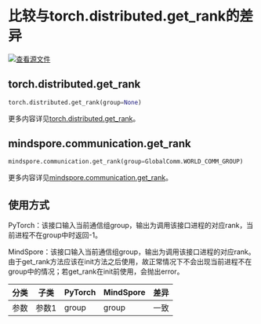 # 比较与torch.distributed.get_rank的差异

[![查看源文件](https://mindspore-website.obs.cn-north-4.myhuaweicloud.com/website-images/r2.2/resource/_static/logo_source.svg)](https://gitee.com/mindspore/docs/blob/r2.2/docs/mindspore/source_zh_cn/note/api_mapping/pytorch_diff/get_rank.md)

## torch.distributed.get_rank

```python
torch.distributed.get_rank(group=None)
```

更多内容详见[torch.distributed.get_rank](https://pytorch.org/docs/1.8.1/distributed.html#torch.distributed.get_rank)。

## mindspore.communication.get_rank

```python
mindspore.communication.get_rank(group=GlobalComm.WORLD_COMM_GROUP)
```

更多内容详见[mindspore.communication.get_rank](https://mindspore.cn/docs/zh-CN/r2.2/api_python/mindspore.communication.html#mindspore.communication.get_rank)。

## 使用方式

PyTorch：该接口输入当前通信组group，输出为调用该接口进程的对应rank，当前进程不在group中时返回-1。

MindSpore：该接口输入当前通信组group，输出为调用该接口进程的对应rank。由于get_rank方法应该在init方法之后使用，故正常情况下不会出现当前进程不在group中的情况；若get_rank在init前使用，会抛出error。

| 分类 | 子类 |PyTorch | MindSpore | 差异 |
| --- | --- | --- | --- |---|
|参数  | 参数1 | group | group |一致|
